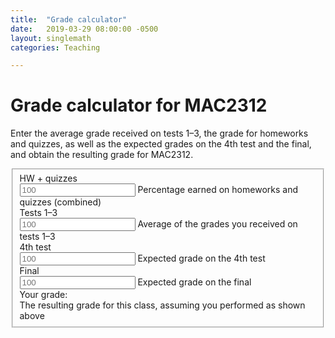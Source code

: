 ```yaml
---
title:  "Grade calculator"
date:   2019-03-29 08:00:00 -0500
layout: singlemath
categories: Teaching

--- 
```


<head>
<meta charset="utf-8">
<title>Grade calculator</title>
<link rel="stylesheet" href="https://maxcdn.bootstrapcdn.com/bootstrap/3.3.5/css/bootstrap.min.css">
<script src="https://code.jquery.com/jquery-1.11.3.min.js"></script>
<script src="https://maxcdn.bootstrapcdn.com/bootstrap/3.3.5/js/bootstrap.min.js"></script>
</head>

<div class="container">
<h1>Grade calculator for MAC2312</h1>
<p>
Enter the average grade received on tests 1–3, the grade for homeworks and quizzes, as well as the expected grades on the 4th
test and the final, and obtain the resulting grade for MAC2312.
</p>

<form class="form-horizontal">
<fieldset>

<div class="form-group">
<label class="col-md-4 control-label" for="hw"> HW + quizzes </label> 
<div class="col-md-4">
<input id="hw" placeholder="100" class="form-control input-md" type="text">
<span class="help-block">Percentage earned on homeworks and quizzes (combined)</span>
</div>
</div>


<div class="form-group">
<label class="col-md-4 control-label" for="average"> Tests 1–3 </label> 
<div class="col-md-4">
<input id="average" placeholder="100" class="form-control input-md" type="text">
<span class="help-block">
Average of the grades you received on tests 1–3</span>
</div>
</div>

<div class="form-group">
<label class="col-md-4 control-label" for="fourth"> 4th test </label> 
<div class="col-md-4">
<input id="fourth" placeholder="100" class="form-control input-md" type="text">
<span class="help-block">Expected grade on the 4th test</span>
</div>
</div>




<div class="form-group">
<label class="col-md-4 control-label" for="final"> Final </label> 
<div class="col-md-4">
<input id="final" placeholder="100" class="form-control input-md" type="text">
<span class="help-block">Expected grade on the final</span>
</div>
</div>

<div class="form-group">
<label class="col-md-4 control-label" for="result"> Your grade: </label> 
<div class="col-md-4">
<div id="result" class="form-control">
</div>
<span class="help-block">The resulting grade for this class, assuming you performed as
shown above</span>
</div>
</div>

</fieldset>
</form>
</div>

<script>
$(function () {
        var n = 0, p = 0, f = 0, r = 0, q=0;

        function format(x) {
        x = String(x);
        var n = x.indexOf('.');
        if (n <= 0) { return x; }
        return x.substr(0, n + 3);
        }

        function evaluate(selector) {
        var x = $(selector).val();

        if (x.indexOf('*') > 0 || x.indexOf('+') > 0 || x.indexOf('/') > 0) {
        x = eval(x);
        }

        return Number(x);
        }

        function calculate() {
            var mes = "";
            q = evaluate("#hw");
            n = evaluate("#average");
            p = evaluate("#fourth");
            f = evaluate("#final");

            r = (3*(3*n+p)/2.0 + q + 3*f)/10.0;
            if (r>89)
                mes = " (A)";
            else if (r>79)
                mes = " (B)";
            else if (r>69)
                mes = " (C)";
            else if (r>59)
                mes = " (D)";
            else if (r>0)
                mes = " (F)";

            $("#result").text(String(r)+mes);
        }

        $("#average,#fourth,#final").keyup(function (e) {
                calculate();
                });

        calculate();
});
</script>
